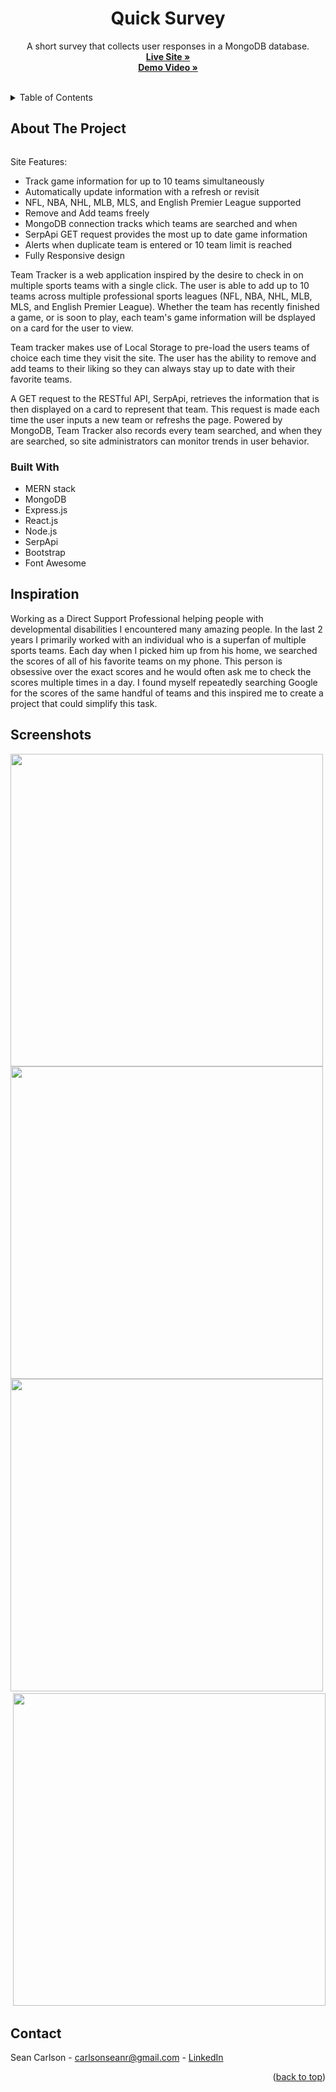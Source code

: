 <div id="top"></div>
<div align="center">

  <h1 align="center">Quick Survey</h1>

  <p align="center">
    A short survey that collects user responses in a MongoDB database.
    <br />
    <a href="https://quicksurvey3000.herokuapp.com/" target="_blank"><strong>Live Site »</strong></a><br />
    <a href="https://youtu.be/n1jdsOotTz8" target="_blank"><strong>Demo Video »</strong></a>
    <br />
    <br />
  </p>
</div>

<details>
  <summary>Table of Contents</summary>
  <ol>
    <li>
      <a href="#about-the-project">About The Project</a>
      <ul>
        <li><a href="#built-with">Built With</a></li>
      </ul>
    </li>
    <li><a href="#inspiration">Inspiration</a></li>
    <li><a href="#screenshots">Screenshots</a></li>
    <li><a href="#contact">Contact</a></li>
  </ol>
</details>


## About The Project

<img src="README.screenshots/NineTeamViewSS.png" alt="">

Site Features:
* Track game information for up to 10 teams simultaneously
* Automatically update information with a refresh or revisit
* NFL, NBA, NHL, MLB, MLS, and English Premier League supported
* Remove and Add teams freely
* MongoDB connection tracks which teams are searched and when
* SerpApi GET request provides the most up to date game information
* Alerts when duplicate team is entered or 10 team limit is reached
* Fully Responsive design

Team Tracker is a web application inspired by the desire to check in on multiple sports teams with a single click. The user is able to add up to 10 teams across multiple professional sports leagues (NFL, NBA, NHL, MLB, MLS, and English Premier League). Whether the team has recently finished a game, or is soon to play, each team's game information will be dsplayed on a card for the user to view.

Team tracker makes use of Local Storage to pre-load the users teams of choice each time they visit the site. The user has the ability to remove and add teams to their liking so they can always stay up to date with their favorite teams.

A GET request to the RESTful API, SerpApi, retrieves the information that is then displayed on a card to represent that team. This request is made each time the user inputs a new team or refreshs the page. Powered by MongoDB, Team Tracker also records every team searched, and when they are searched, so site administrators can monitor trends in user behavior.

### Built With

* MERN stack
* MongoDB
* Express.js
* React.js
* Node.js
* SerpApi
* Bootstrap
* Font Awesome


## Inspiration

Working as a Direct Support Professional helping people with developmental disabilities I encountered many amazing people. In the last 2 years I primarily worked with an individual who is a superfan of multiple sports teams. Each day when I picked him up from his home, we searched the scores of all of his favorite teams on my phone. This person is obsessive over the exact scores and he would often ask me to check the scores multiple times in a day. I found myself repeatedly searching Google for the scores of the same handful of teams and this inspired me to create a project that could simplify this task.

## Screenshots

<div display="flex">
  <img src="README.screenshots/InfoSS.png" alt="" height="500">
  <img src="README.screenshots/MobileViewSS.png" alt="" height="500">
  <img src="README.screenshots/DropdownSS.png" alt="" height="500">
  <img src="README.screenshots/Screen Shot 2022-06-23 at 11.56.57 AM.png" alt="">
  <img src="README.screenshots/Screen Shot 2022-06-23 at 11.56.41 AM.png" alt="">
  <img src="README.screenshots/Screen Shot 2022-06-23 at 11.58.44 AM.png" alt="" height="500">
</div>

<!-- CONTACT -->
## Contact

Sean Carlson - carlsonseanr@gmail.com - <a href="https://www.linkedin.com/in/sean-carlson-5954b5161" target="_blank">LinkedIn</a>

<p align="right">(<a href="#top">back to top</a>)</p>
